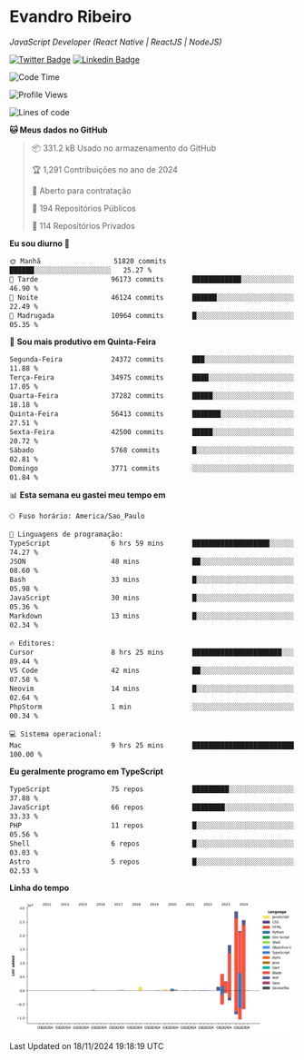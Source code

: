 # Evandro **Ribeiro**

*JavaScript Developer (React Native | ReactJS | NodeJS)*

[![Twitter Badge](https://img.shields.io/badge/-@ribeiroevandro-201B2D?style=flat-square&labelColor=201B2D&logo=twitter&logoColor=white&link=https://twitter.com/ribeiroevandro)](https://twitter.com/ribeiroevandro) 
[![Linkedin Badge](https://img.shields.io/badge/-Evandro%20Ribeiro-201B2D?style=flat-square&logo=Linkedin&logoColor=white&link=https://www.linkedin.com/in/ribeiroevandro)](https://www.linkedin.com/in/ribeiroevandro) 


<!--START_SECTION:waka-->
![Code Time](http://img.shields.io/badge/Code%20Time-4%2C170%20hrs%2055%20mins-blue)

![Profile Views](http://img.shields.io/badge/Visualizac%C3%B5es%20do%20perfil-2-blue)

![Lines of code](https://img.shields.io/badge/Desde%20o%20Hello%20World%20eu%20escrevi-106.6%20million%20linhas%20de%20c%C3%B3digo-blue)

**🐱 Meus dados no GitHub** 

> 📦 331.2 kB Usado no armazenamento do GitHub 
 > 
> 🏆 1,291 Contribuições no ano de 2024
 > 
> 💼 Aberto para contratação
 > 
> 📜 194 Repositórios Públicos 
 > 
> 🔑 114 Repositórios Privados 
 > 
**Eu sou diurno 🐤** 

```text
🌞 Manhã                  51820 commits       ██████░░░░░░░░░░░░░░░░░░░   25.27 % 
🌆 Tarde                  96173 commits       ████████████░░░░░░░░░░░░░   46.90 % 
🌃 Noite                  46124 commits       ██████░░░░░░░░░░░░░░░░░░░   22.49 % 
🌙 Madrugada              10964 commits       █░░░░░░░░░░░░░░░░░░░░░░░░   05.35 % 
```
📅 **Sou mais produtivo em Quinta-Feira** 

```text
Segunda-Feira            24372 commits       ███░░░░░░░░░░░░░░░░░░░░░░   11.88 % 
Terça-Feira              34975 commits       ████░░░░░░░░░░░░░░░░░░░░░   17.05 % 
Quarta-Feira             37282 commits       █████░░░░░░░░░░░░░░░░░░░░   18.18 % 
Quinta-Feira             56413 commits       ███████░░░░░░░░░░░░░░░░░░   27.51 % 
Sexta-Feira              42500 commits       █████░░░░░░░░░░░░░░░░░░░░   20.72 % 
Sábado                   5768 commits        █░░░░░░░░░░░░░░░░░░░░░░░░   02.81 % 
Domingo                  3771 commits        ░░░░░░░░░░░░░░░░░░░░░░░░░   01.84 % 
```


📊 **Esta semana eu gastei meu tempo em** 

```text
🕑︎ Fuso horário: America/Sao_Paulo

💬 Linguagens de programação: 
TypeScript               6 hrs 59 mins       ███████████████████░░░░░░   74.27 % 
JSON                     48 mins             ██░░░░░░░░░░░░░░░░░░░░░░░   08.60 % 
Bash                     33 mins             █░░░░░░░░░░░░░░░░░░░░░░░░   05.98 % 
JavaScript               30 mins             █░░░░░░░░░░░░░░░░░░░░░░░░   05.36 % 
Markdown                 13 mins             █░░░░░░░░░░░░░░░░░░░░░░░░   02.34 % 

🔥 Editores: 
Cursor                   8 hrs 25 mins       ██████████████████████░░░   89.44 % 
VS Code                  42 mins             ██░░░░░░░░░░░░░░░░░░░░░░░   07.58 % 
Neovim                   14 mins             █░░░░░░░░░░░░░░░░░░░░░░░░   02.64 % 
PhpStorm                 1 min               ░░░░░░░░░░░░░░░░░░░░░░░░░   00.34 % 

💻 Sistema operacional: 
Mac                      9 hrs 25 mins       █████████████████████████   100.00 % 
```

**Eu geralmente programo em TypeScript** 

```text
TypeScript               75 repos            █████████░░░░░░░░░░░░░░░░   37.88 % 
JavaScript               66 repos            ████████░░░░░░░░░░░░░░░░░   33.33 % 
PHP                      11 repos            █░░░░░░░░░░░░░░░░░░░░░░░░   05.56 % 
Shell                    6 repos             █░░░░░░░░░░░░░░░░░░░░░░░░   03.03 % 
Astro                    5 repos             █░░░░░░░░░░░░░░░░░░░░░░░░   02.53 % 
```



**Linha do tempo**

![Lines of Code chart](https://raw.githubusercontent.com/ribeiroevandro/ribeiroevandro/main/assets/bar_graph.png)


 Last Updated on 18/11/2024 19:18:19 UTC
<!--END_SECTION:waka-->

